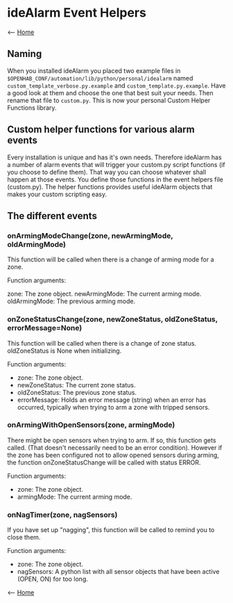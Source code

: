 # ideAlarm Event Helpers

<-- [Home](README.md)

## Naming
When you installed ideAlarm you placed two example files in `$OPENHAB_CONF/automation/lib/python/personal/idealarm` named `custom_template_verbose.py.example` and `custom_template.py.example`. Have a good look at them and choose the one that best suit your needs. Then rename that file to `custom.py`. This is now your personal Custom Helper Functions library.

## Custom helper functions for various alarm events
Every installation is unique and has it's own needs. Therefore ideAlarm has a number of alarm events that will trigger your custom.py script functions (if you choose to define them). That way you can choose whatever shall happen at those events. You define those functions in the event helpers file (custom.py). The helper functions provides useful ideAlarm objects that makes your custom scripting easy.

## The different events
### onArmingModeChange(zone, newArmingMode, oldArmingMode)
This function will be called when there is a change of arming mode for a zone.

Function arguments:

zone: The zone object.
newArmingMode: The current arming mode.
oldArmingMode: The previous arming mode.

### onZoneStatusChange(zone, newZoneStatus, oldZoneStatus, errorMessage=None)
This function will be called when there is a change of zone status. oldZoneStatus is None when initializing.

Function arguments:

- zone: The zone object.
- newZoneStatus: The current zone status.
- oldZoneStatus: The previous zone status.
- errorMessage: Holds an error message (string) when an error has occurred, typically when trying to arm a zone with tripped sensors.

### onArmingWithOpenSensors(zone, armingMode)
There might be open sensors when trying to arm. If so, this function gets called. (That doesn't necessarily need to be an error condition). However if the zone has been configured not to allow opened sensors during arming, the function onZoneStatusChange will be called with status ERROR.

Function arguments:

- zone: The zone object.
- armingMode: The current arming mode.

### onNagTimer(zone, nagSensors)
If you have set up "nagging", this function will be called to remind you to close them.

Function arguments:

- zone: The zone object.
- nagSensors: A python list with all sensor objects that have been active (OPEN, ON) for too long.

<-- [Home](README.md)